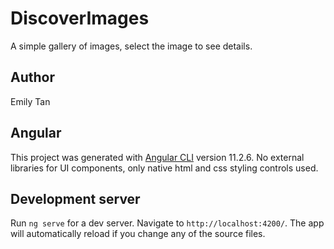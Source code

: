 # DiscoverImages
A simple gallery of images, select the image to see details.

## Author
Emily Tan

## Angular 
This project was generated with [Angular CLI](https://github.com/angular/angular-cli) version 11.2.6.
No external libraries for UI components, only native html and css styling controls used.

## Development server
Run `ng serve` for a dev server. Navigate to `http://localhost:4200/`. The app will automatically reload if you change any of the source files.

